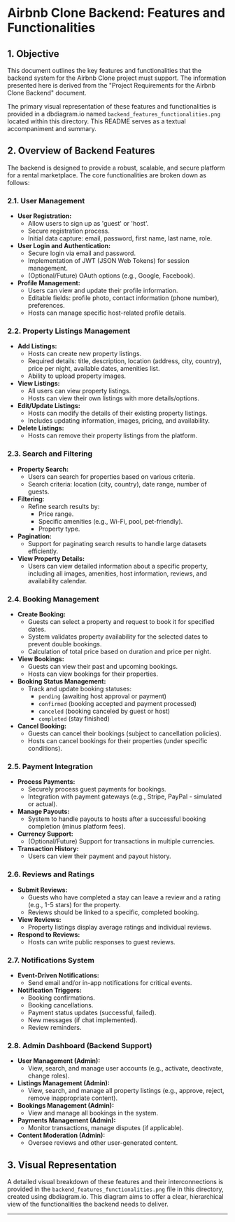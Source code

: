 # Airbnb Clone Backend: Features and Functionalities

## 1. Objective

This document outlines the key features and functionalities that the backend system for the Airbnb Clone project must support. The information presented here is derived from the "Project Requirements for the Airbnb Clone Backend" document.

The primary visual representation of these features and functionalities is provided in a dbdiagram.io named `backend_features_functionalities.png` located within this directory. This README serves as a textual accompaniment and summary.

## 2. Overview of Backend Features

The backend is designed to provide a robust, scalable, and secure platform for a rental marketplace. The core functionalities are broken down as follows:

### 2.1. User Management

*   **User Registration:**
    *   Allow users to sign up as 'guest' or 'host'.
    *   Secure registration process.
    *   Initial data capture: email, password, first name, last name, role.
*   **User Login and Authentication:**
    *   Secure login via email and password.
    *   Implementation of JWT (JSON Web Tokens) for session management.
    *   (Optional/Future) OAuth options (e.g., Google, Facebook).
*   **Profile Management:**
    *   Users can view and update their profile information.
    *   Editable fields: profile photo, contact information (phone number), preferences.
    *   Hosts can manage specific host-related profile details.

### 2.2. Property Listings Management

*   **Add Listings:**
    *   Hosts can create new property listings.
    *   Required details: title, description, location (address, city, country), price per night, available dates, amenities list.
    *   Ability to upload property images.
*   **View Listings:**
    *   All users can view property listings.
    *   Hosts can view their own listings with more details/options.
*   **Edit/Update Listings:**
    *   Hosts can modify the details of their existing property listings.
    *   Includes updating information, images, pricing, and availability.
*   **Delete Listings:**
    *   Hosts can remove their property listings from the platform.

### 2.3. Search and Filtering

*   **Property Search:**
    *   Users can search for properties based on various criteria.
    *   Search criteria: location (city, country), date range, number of guests.
*   **Filtering:**
    *   Refine search results by:
        *   Price range.
        *   Specific amenities (e.g., Wi-Fi, pool, pet-friendly).
        *   Property type.
*   **Pagination:**
    *   Support for paginating search results to handle large datasets efficiently.
*   **View Property Details:**
    *   Users can view detailed information about a specific property, including all images, amenities, host information, reviews, and availability calendar.

### 2.4. Booking Management

*   **Create Booking:**
    *   Guests can select a property and request to book it for specified dates.
    *   System validates property availability for the selected dates to prevent double bookings.
    *   Calculation of total price based on duration and price per night.
*   **View Bookings:**
    *   Guests can view their past and upcoming bookings.
    *   Hosts can view bookings for their properties.
*   **Booking Status Management:**
    *   Track and update booking statuses:
        *   `pending` (awaiting host approval or payment)
        *   `confirmed` (booking accepted and payment processed)
        *   `canceled` (booking canceled by guest or host)
        *   `completed` (stay finished)
*   **Cancel Booking:**
    *   Guests can cancel their bookings (subject to cancellation policies).
    *   Hosts can cancel bookings for their properties (under specific conditions).

### 2.5. Payment Integration

*   **Process Payments:**
    *   Securely process guest payments for bookings.
    *   Integration with payment gateways (e.g., Stripe, PayPal - simulated or actual).
*   **Manage Payouts:**
    *   System to handle payouts to hosts after a successful booking completion (minus platform fees).
*   **Currency Support:**
    *   (Optional/Future) Support for transactions in multiple currencies.
*   **Transaction History:**
    *   Users can view their payment and payout history.

### 2.6. Reviews and Ratings

*   **Submit Reviews:**
    *   Guests who have completed a stay can leave a review and a rating (e.g., 1-5 stars) for the property.
    *   Reviews should be linked to a specific, completed booking.
*   **View Reviews:**
    *   Property listings display average ratings and individual reviews.
*   **Respond to Reviews:**
    *   Hosts can write public responses to guest reviews.

### 2.7. Notifications System

*   **Event-Driven Notifications:**
    *   Send email and/or in-app notifications for critical events.
*   **Notification Triggers:**
    *   Booking confirmations.
    *   Booking cancellations.
    *   Payment status updates (successful, failed).
    *   New messages (if chat implemented).
    *   Review reminders.

### 2.8. Admin Dashboard (Backend Support)

*   **User Management (Admin):**
    *   View, search, and manage user accounts (e.g., activate, deactivate, change roles).
*   **Listings Management (Admin):**
    *   View, search, and manage all property listings (e.g., approve, reject, remove inappropriate content).
*   **Bookings Management (Admin):**
    *   View and manage all bookings in the system.
*   **Payments Management (Admin):**
    *   Monitor transactions, manage disputes (if applicable).
*   **Content Moderation (Admin):**
    *   Oversee reviews and other user-generated content.

## 3. Visual Representation

A detailed visual breakdown of these features and their interconnections is provided in the `backend_features_functionalities.png` file in this directory, created using dbdiagram.io. This diagram aims to offer a clear, hierarchical view of the functionalities the backend needs to deliver.

---
